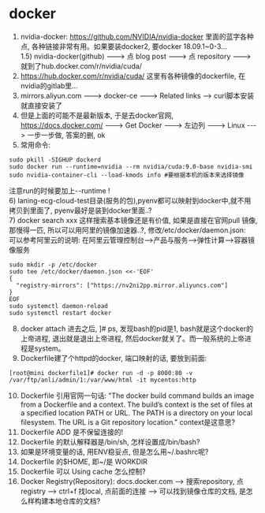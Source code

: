 # docker
1) nvidia-docker: https://github.com/NVIDIA/nvidia-docker 里面的蓝字各种点, 各种链接非常有用。如果要装docker2, 要docker 18.09.1~0-3...  
1.5) nvidia-docker(github) ---> 点 blog post ---> 点 repository ---> 就到了hub.docker.com/r/nvidia/cuda/  
2) https://hub.docker.com/r/nvidia/cuda/ 这里有各种镜像的dockerfile, 在nvidia的gitlab里...  
3) mirrors.aliyun.com ---> docker-ce ---> Related links --> curl脚本安装就直接安装了  
4) 但是上面的可能不是最新版本, 于是去docker官网, https://docs.docker.com/ ---> Get Docker ---> 左边列 ---> Linux ---> 一步一步做, 答案的删, ok  
5) 常用命令:
```
sudo pkill -SIGHUP dockerd
sudo docker run --runtime=nvidia --rm nvidia/cuda:9.0-base nvidia-smi
sudo nvidia-container-cli --load-kmods info #要根据本机的版本来选择镜像
```
注意run的时候要加上--runtime !  
6) laning-ecg-cloud-test目录(服务的包),pyenv都可以映射到docker中,就不用拷贝到里面了, pyenv最好是装到docker里面..?  
7) docker search xxx 这样搜索基本镜像还是有价值, 如果是直接在官网pull 镜像, 那慢得一匹, 所以可以用阿里的镜像加速器..?, 修改/etc/docker/daemon.json:  
可以参考阿里云的说明: 在阿里云管理控制台-->产品与服务-->弹性计算-->容器镜像服务
```
sudo mkdir -p /etc/docker
sudo tee /etc/docker/daemon.json <<-'EOF'
{
  "registry-mirrors": ["https://nv2ni2pp.mirror.aliyuncs.com"]
}
EOF
sudo systemctl daemon-reload
sudo systemctl restart docker
```
8) docker attach 进去之后, ]# ps, 发现bash的pid是1, bash就是这个docker的上帝进程, 退出就是退出上帝进程, 然后docker就关了。而一般系统的上帝进程是system。 
9) Dockerfile建了个httpd的docker, 端口映射的话, 要放到前面:
```
[root@mini dockerfile1]# docker run -d -p 8000:80 -v /var/ftp/anli/admin/1:/var/www/html -it mycentos:http
```
10) Dockerfile 引用官网一句话: "The docker build command builds an image from a Dockerfile and a context. The build’s context is the set of files at a specified location PATH or URL. The PATH is a directory on your local filesystem. The URL is a Git repository location." context是这意思?
11) Dockerfile ADD 是不保留连接的!
12) Dockerfile 的默认解释器是/bin/sh, 怎样设置成/bin/bash?
13) 如果是环境变量的话, 用ENV稳妥点, 但是怎么用~/.bashrc呢?
14) Dockerfile 的$HOME, 即~/是 WORKDIR
15) Dockerfile 可以 Using cache 怎么控制?
16) Docker Registry(Repository): docs.docker.com --> 搜索repository, 点registry --> ctrl+f 找local, 点前面的连接 --> 可以找到镜像仓库的文档, 是怎么样构建本地仓库的文档?
